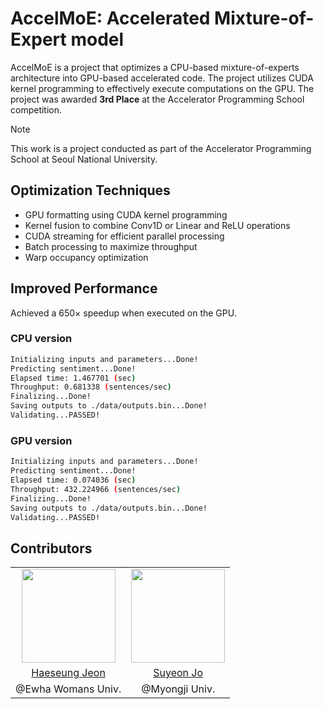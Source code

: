 # AccelMoE: Accelerated Mixture-of-Expert model 
AccelMoE is a project that optimizes a CPU-based mixture-of-experts architecture into GPU-based accelerated code. The project utilizes CUDA kernel programming to effectively execute computations on the GPU. The project was awarded **3rd Place** at the Accelerator Programming School competition.

> [!NOTE]
> This work is a project conducted as part of the Accelerator Programming School at Seoul National University.

## Optimization Techniques
- GPU formatting using CUDA kernel programming
- Kernel fusion to combine Conv1D or Linear and ReLU operations
- CUDA streaming for efficient parallel processing
- Batch processing to maximize throughput
- Warp occupancy optimization

## Improved Performance
Achieved a 650× speedup when executed on the GPU.
### CPU version
```bash
Initializing inputs and parameters...Done!
Predicting sentiment...Done!
Elapsed time: 1.467701 (sec)
Throughput: 0.681338 (sentences/sec)
Finalizing...Done!
Saving outputs to ./data/outputs.bin...Done!
Validating...PASSED!
```

### GPU version
```bash
Initializing inputs and parameters...Done!
Predicting sentiment...Done!
Elapsed time: 0.074036 (sec)
Throughput: 432.224966 (sentences/sec)
Finalizing...Done!
Saving outputs to ./data/outputs.bin...Done!
Validating...PASSED!
```

## Contributors
|       |       |
| :---: | :---: |
|<img src="https://avatars.githubusercontent.com/u/89632139?v=4" style="width: 150px;">|<img src="https://avatars.githubusercontent.com/u/113115154?v=4" style="width: 150px;">|
|[Haeseung Jeon](https://github.com/JeonHaeseung)|[Suyeon Jo](https://github.com/Suyeonnie)|
|@Ewha Womans Univ.|@Myongji Univ.|
